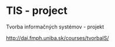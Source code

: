 **TIS - project**
=======

Tvorba informačných systémov - projekt

http://dai.fmph.uniba.sk/courses/tvorbaIS/

